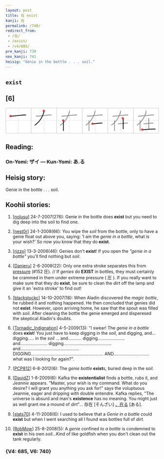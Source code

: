 ```yaml
---
layout: post
title: 在 exist
kanji: 在
permalink: /740/
redirect_from:
 - /在/
 - /exist/
 - /v4/685/
pre_kanji: 739
nex_kanji: 741
heisig: "Genie in the bottle . . . soil."
---
```


## `exist`

## [6]

<div class="stroke"><img src="../images/E59CA8.png" /></div>

## Reading:

### On-Yomi: ザイ &mdash; Kun-Yomi: あ.る

## Heisig story:

Genie in the bottle . . . soil.

## Koohii stories:

1) [<a href="http://kanji.koohii.com/profile/nolusu">nolusu</a>] 24-7-2007(276): Genie in the bottle does<strong> exist</strong> but you need to dig deep into the soil to find one.

2) [<a href="http://kanji.koohii.com/profile/nest0r">nest0r</a>] 24-1-2008(66): You wipe the <em>soil</em> from the bottle, only to have a genie float out above you, saying: &#039;I am the <em>genie in a bottle</em>, what is your wish?&#039; So now you know that they do<strong> exist</strong>.

3) [<a href="http://kanji.koohii.com/profile/rizzo">rizzo</a>] 13-3-2006(46): Genies don&#039;t<strong> exist</strong>! If you open the <em>&quot;genie in a bottle&quot;</em> you&#039;ll find nothing but <em>soil</em>.

4) [<a href="http://kanji.koohii.com/profile/Danieru">Danieru</a>] 2-6-2008(22): Only one extra stroke separates this from <a href="../v4/152">pressure</a> (#152 圧). // If <em>genies</em> do<strong> EXIST</strong> in bottles, they must certainly be crammed in them under extreme pressure ( 圧 ). If you really want to make sure that they do<strong> exist</strong>, be sure to clean the <em>dirt</em> off the lamp and give it an &#039;extra stroke&#039; to find out!

5) [<a href="http://kanji.koohii.com/profile/blackstockc">blackstockc</a>] 14-10-2007(18): When Aladin discovered the <em>magic bottle</em>, he rubbed it and nothing happened. He then concluded that genies did not<strong> exist</strong>. However, upon arriving home, he saw that the spout was filled with <em>soil</em>. After cleaning the bottle the genie emerged and disperesed the skeptical Aladin&#039;s doubts.

6) [<a href="http://kanji.koohii.com/profile/Tornadic_Indignation">Tornadic_Indignation</a>] 4-5-2009(13): &quot;I swear! The <em>genie in a bottle</em> does<strong> exist</strong>! You just have to keep digging in the <em>soil</em>, and digging, and... digging..... in the <em>soil</em> ... and........... digging...................... and...................... digging....................................... and................................................ DIGGING........................................................... AND............................. what was I looking for again?&quot;.

7) [<a href="http://kanji.koohii.com/profile/PCP812">PCP812</a>] 6-8-2012(6): The <em>genie bottle</em><strong> exist</strong>s, buried deep in the <em>soil</em>.

8) [<a href="http://kanji.koohii.com/profile/DavidZ">DavidZ</a>] 1-8-2009(6): Kafka the <strong>existentialist</strong> finds a bottle, rubs it, and <em>Jeannie</em> appears. &quot;Master, your wish is my command. What do you desire? I will grant you anything you ask for!&quot; says the voluptuous Jeannie, eager and dripping with double entendre. Kafka replies, &quot;The universe is absurd and man&#039;s <strong>existence</strong> has no meaning. You might just as well grant me a mound of <em>dirt</em>&quot;... 存在 [そんざい] <a href="http://google.com/#q=、在る">、在る</a> [ある].

9) [<a href="http://kanji.koohii.com/profile/slats70">slats70</a>] 4-11-2008(6): I used to believe that a <em>Genie in a bottle</em> could<strong> exist</strong> but when I went searching all I found was bottles full of <em>dirt</em>.

10) [<a href="http://kanji.koohii.com/profile/RobMow">RobMow</a>] 25-8-2008(5): A <em>genie</em> confined <em>to a bottle</em> is condemned to<strong> exist</strong> in his own <em>soil</em>...Kind of like goldfish when you don&#039;t clean out the tank regularly.

### {V4: 685, V6: 740}
